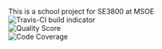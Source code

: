 This is a school project for SE3800 at MSOE<br/>
<img src="https://scrutinizer-ci.com/g/morrellm/SE3800-vagrant/badges/build.png?b=master" alt="Travis-CI build indicator" /><br/>
<img src="https://scrutinizer-ci.com/g/morrellm/SE3800-vagrant/badges/quality-score.png?b=master" alt="Quality Score" /><br/>
<img src="https://scrutinizer-ci.com/g/morrellm/SE3800-vagrant/badges/coverage.png?b=master" alt="Code Coverage" /><br/>
